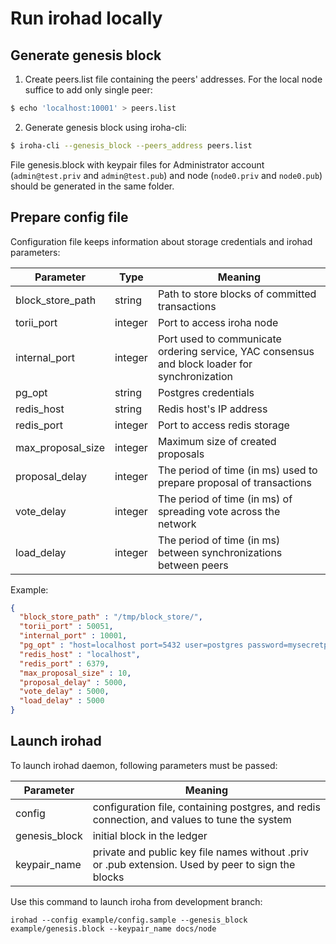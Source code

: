 # Run irohad locally

## Generate genesis block

1. Create peers.list file containing the peers' addresses. For the local node suffice to add only single peer:
```bash
$ echo 'localhost:10001' > peers.list
```

2. Generate genesis block using iroha-cli:
```bash
$ iroha-cli --genesis_block --peers_address peers.list
```
File genesis.block with keypair files for Administrator account (`admin@test.priv` and `admin@test.pub`) and node (`node0.priv` and `node0.pub`) should be generated in the same folder.

## Prepare config file

Configuration file keeps information about storage credentials and irohad parameters:

| Parameter         | Type    | Meaning                                                                                       |
|-------------------|---------|-----------------------------------------------------------------------------------------------|
| block_store_path  | string  | Path to store blocks of committed transactions                                                |
| torii_port        | integer | Port to access iroha node                                                                     |
| internal_port     | integer | Port used to communicate ordering service, YAC consensus and block loader for synchronization |
| pg_opt            | string  | Postgres credentials                                                                          |
| redis_host        | string  | Redis host's IP address                                                                       |
| redis_port        | integer | Port to access redis storage                                                                  |
| max_proposal_size | integer | Maximum size of created proposals                                                             |
| proposal_delay    | integer | The period of time (in ms) used to prepare proposal of transactions                           |
| vote_delay        | integer | The period of time (in ms) of spreading vote across the network                               |
| load_delay        | integer | The period of time (in ms) between synchronizations between peers                             |

Example:

```json
{
  "block_store_path" : "/tmp/block_store/",
  "torii_port" : 50051,
  "internal_port" : 10001,
  "pg_opt" : "host=localhost port=5432 user=postgres password=mysecretpassword",
  "redis_host" : "localhost",
  "redis_port" : 6379,
  "max_proposal_size" : 10,
  "proposal_delay" : 5000,
  "vote_delay" : 5000,
  "load_delay" : 5000
}

```

## Launch irohad

To launch irohad daemon, following parameters must be passed:

| Parameter     | Meaning                                                                                      |
|---------------|----------------------------------------------------------------------------------------------|
| config        | configuration file, containing postgres, and redis connection, and values to tune the system |
| genesis_block | initial block in the ledger                                                                  |
| keypair_name  | private and public key file names without .priv or .pub extension. Used by peer to sign the blocks                             |

Use this command to launch iroha from development branch:

```
irohad --config example/config.sample --genesis_block example/genesis.block --keypair_name docs/node
```
